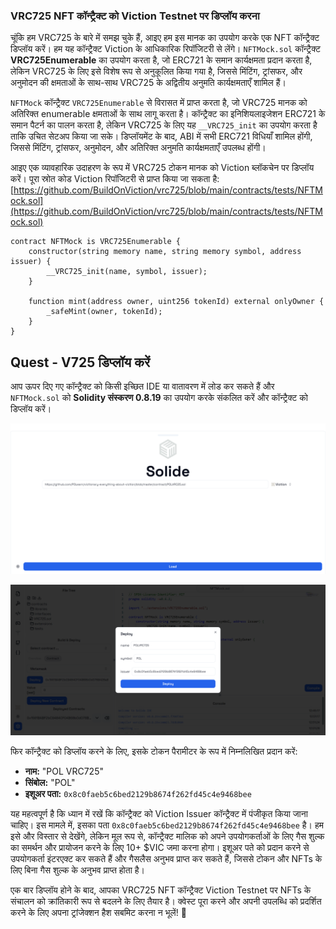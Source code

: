 ### VRC725 NFT कॉन्ट्रैक्ट को Viction Testnet पर डिप्लॉय करना

चूंकि हम VRC725 के बारे में समझ चुके हैं, आइए हम इस मानक का उपयोग करके एक NFT कॉन्ट्रैक्ट डिप्लॉय करें। हम यह कॉन्ट्रैक्ट Viction के आधिकारिक रिपॉजिटरी से लेंगे। `NFTMock.sol` कॉन्ट्रैक्ट **VRC725Enumerable** का उपयोग करता है, जो ERC721 के समान कार्यक्षमता प्रदान करता है, लेकिन VRC725 के लिए इसे विशेष रूप से अनुकूलित किया गया है, जिससे मिंटिंग, ट्रांसफर, और अनुमोदन की क्षमताओं के साथ-साथ VRC725 के अद्वितीय अनुमति कार्यक्षमताएँ शामिल हैं। 

`NFTMock` कॉन्ट्रैक्ट `VRC725Enumerable` से विरासत में प्राप्त करता है, जो VRC725 मानक को अतिरिक्त enumerable क्षमताओं के साथ लागू करता है। कॉन्ट्रैक्ट का इनिशियलाइजेशन ERC721 के समान पैटर्न का पालन करता है, लेकिन VRC725 के लिए यह `__VRC725_init` का उपयोग करता है ताकि उचित सेटअप किया जा सके। डिप्लॉयमेंट के बाद, ABI में सभी ERC721 विधियाँ शामिल होंगी, जिससे मिंटिंग, ट्रांसफर, अनुमोदन, और अतिरिक्त अनुमति कार्यक्षमताएँ उपलब्ध होंगी।

आइए एक व्यावहारिक उदाहरण के रूप में VRC725 टोकन मानक को Viction ब्लॉकचेन पर डिप्लॉय करें। पूरा स्रोत कोड Viction रिपॉजिटरी से प्राप्त किया जा सकता है: [https://github.com/BuildOnViction/vrc725/blob/main/contracts/tests/NFTMock.sol](https://github.com/BuildOnViction/vrc725/blob/main/contracts/tests/NFTMock.sol)

```solidity
contract NFTMock is VRC725Enumerable {
    constructor(string memory name, string memory symbol, address issuer) {
        __VRC725_init(name, symbol, issuer);
    }

    function mint(address owner, uint256 tokenId) external onlyOwner {
        _safeMint(owner, tokenId);
    }
}
```

## Quest - V725 डिप्लॉय करें

आप ऊपर दिए गए कॉन्ट्रैक्ट को किसी इच्छित IDE या वातावरण में लोड कर सकते हैं और `NFTMock.sol` को **Solidity संस्करण 0.8.19** का उपयोग करके संकलित करें और कॉन्ट्रैक्ट को डिप्लॉय करें।

![](https://raw.githubusercontent.com/POLearn/victionary-everything-about-viction/refs/heads/master/content/assets/images/vrc25_contract.png)

![](https://raw.githubusercontent.com/POLearn/victionary-everything-about-viction/refs/heads/master/content/assets/images/vrc725_deploy.png)

फिर कॉन्ट्रैक्ट को डिप्लॉय करने के लिए, इसके टोकन पैरामीटर के रूप में निम्नलिखित प्रदान करें:
- **नाम:** "POL VRC725"  
- **सिंबोल:** "POL"  
- **इशूअर पता:** `0x8c0faeb5c6bed2129b8674f262fd45c4e9468bee`  

यह महत्वपूर्ण है कि ध्यान में रखें कि कॉन्ट्रैक्ट को Viction Issuer कॉन्ट्रैक्ट में पंजीकृत किया जाना चाहिए। इस मामले में, इसका पता `0x8c0faeb5c6bed2129b8674f262fd45c4e9468bee` है। हम इसे और विस्तार से देखेंगे, लेकिन मूल रूप से, कॉन्ट्रैक्ट मालिक को अपने उपयोगकर्ताओं के लिए गैस शुल्क का समर्थन और प्रायोजन करने के लिए 10+ $VIC जमा करना होगा। इशूअर पते को प्रदान करने से उपयोगकर्ता इंटरएक्ट कर सकते हैं और गैसलैस अनुभव प्राप्त कर सकते हैं, जिससे टोकन और NFTs के लिए बिना गैस शुल्क के अनुभव प्राप्त होता है।

एक बार डिप्लॉय होने के बाद, आपका VRC725 NFT कॉन्ट्रैक्ट Viction Testnet पर NFTs के संचालन को क्रांतिकारी रूप से बदलने के लिए तैयार है। क्वेस्ट पूरा करने और अपनी उपलब्धि को प्रदर्शित करने के लिए अपना ट्रांजेक्शन हैश सबमिट करना न भूलें! 🎉
